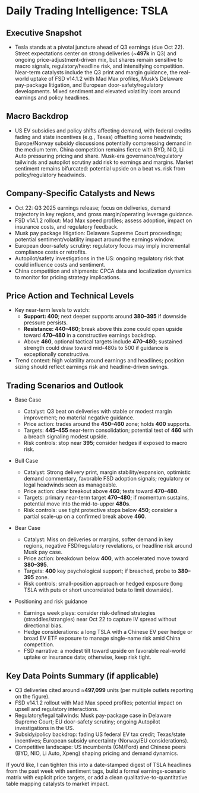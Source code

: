 # Daily Trading Intelligence: TSLA

## Executive Snapshot
- Tesla stands at a pivotal juncture ahead of Q3 earnings (due Oct 22). Street expectations center on strong deliveries (~**497k** in Q3) and ongoing price-adjustment-driven mix, but shares remain sensitive to macro signals, regulatory/headline risk, and intensifying competition. Near-term catalysts include the Q3 print and margin guidance, the real-world uptake of FSD v14.1.2 with Mad Max profiles, Musk’s Delaware pay-package litigation, and European door-safety/regulatory developments. Mixed sentiment and elevated volatility loom around earnings and policy headlines.

## Macro Backdrop
- US EV subsidies and policy shifts affecting demand, with federal credits fading and state incentives (e.g., Texas) offsetting some headwinds; Europe/Norway subsidy discussions potentially compressing demand in the medium term. China competition remains fierce with BYD, NIO, Li Auto pressuring pricing and share. Musk-era governance/regulatory tailwinds and autopilot scrutiny add risk to earnings and margins. Market sentiment remains bifurcated: potential upside on a beat vs. risk from policy/regulatory headwinds.

## Company-Specific Catalysts and News
- Oct 22: Q3 2025 earnings release; focus on deliveries, demand trajectory in key regions, and gross margin/operating leverage guidance.
- FSD v14.1.2 rollout: Mad Max speed profiles; assess adoption, impact on insurance costs, and regulatory feedback.
- Musk pay package litigation: Delaware Supreme Court proceedings; potential sentiment/volatility impact around the earnings window.
- European door-safety scrutiny: regulatory focus may imply incremental compliance costs or retrofits.
- Autopilot/safety investigations in the US: ongoing regulatory risk that could influence costs and sentiment.
- China competition and shipments: CPCA data and localization dynamics to monitor for pricing strategy implications.

## Price Action and Technical Levels
- Key near-term levels to watch:
  - **Support: 400**; next deeper supports around **380–395** if downside pressure persists.
  - **Resistance: 440–460**; break above this zone could open upside toward **470–480** in a constructive earnings backdrop.
  - Above **460**, optional tactical targets include **470–480**; sustained strength could draw toward mid-480s to 500 if guidance is exceptionally constructive.
- Trend context: high volatility around earnings and headlines; position sizing should reflect earnings risk and headline-driven swings.

## Trading Scenarios and Outlook

- Base Case
  - Catalyst: Q3 beat on deliveries with stable or modest margin improvement; no material negative guidance.
  - Price action: trades around the **450–460** zone; holds **400** supports.
  - Targets: **445–455** near-term consolidation; potential test of **460** with a breach signaling modest upside.
  - Risk controls: stop near **395**; consider hedges if exposed to macro risk.

- Bull Case
  - Catalyst: Strong delivery print, margin stability/expansion, optimistic demand commentary, favorable FSD adoption signals; regulatory or legal headwinds seen as manageable.
  - Price action: clear breakout above **460**; tests toward **470–480**.
  - Targets: primary near-term target **470–480**; if momentum sustains, potential move into the mid-to-upper **480s**.
  - Risk controls: use tight protective stops below **450**; consider a partial scale-up on a confirmed break above **460**.

- Bear Case
  - Catalyst: Miss on deliveries or margins, softer demand in key regions, negative FSD/regulatory revelations, or headline risk around Musk pay case.
  - Price action: breakdown below **400**, with accelerated move toward **380–395**.
  - Targets: **400** key psychological support; if breached, probe to **380–395** zone.
  - Risk controls: small-position approach or hedged exposure (long TSLA with puts or short uncorrelated beta to limit downside).

- Positioning and risk guidance
  - Earnings week plays: consider risk-defined strategies (straddles/strangles) near Oct 22 to capture IV spread without directional bias.
  - Hedge considerations: a long TSLA with a Chinese EV peer hedge or broad EV ETF exposure to manage single-name risk amid China competition.
  - FSD narrative: a modest tilt toward upside on favorable real-world uptake or insurance data; otherwise, keep risk tight.

## Key Data Points Summary (if applicable)
- Q3 deliveries cited around ≈**497,099** units (per multiple outlets reporting on the figure).
- FSD v14.1.2 rollout with Mad Max speed profiles; potential impact on upsell and regulatory interactions.
- Regulatory/legal tailwinds: Musk pay-package case in Delaware Supreme Court; EU door-safety scrutiny; ongoing Autopilot investigations in the US.
- Subsidy/policy backdrop: fading US federal EV tax credit; Texas/state incentives; European subsidy uncertainty (Norway/EU considerations).
- Competitive landscape: US incumbents (GM/Ford) and Chinese peers (BYD, NIO, Li Auto, Xpeng) shaping pricing and demand dynamics.

If you’d like, I can tighten this into a date-stamped digest of TSLA headlines from the past week with sentiment tags, build a formal earnings-scenario matrix with explicit price targets, or add a clean qualitative-to-quantitative table mapping catalysts to market impact.